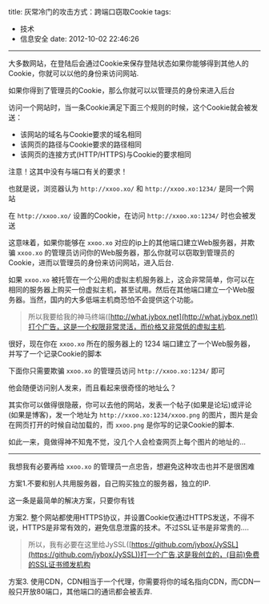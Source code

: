 title: 灰常冷门的攻击方式：跨端口窃取Cookie
tags:
  - 技术
  - 信息安全
date: 2012-10-02 22:46:26
---

大多数网站，在登陆后会通过Cookie来保存登陆状态如果你能够得到其他人的Cookie，你就可以以他的身份来访问网站.

如果你得到了管理员的Cookie，那么你就可以以管理员的身份来进入后台

访问一个网站时，当一条Cookie满足下面三个规则的时候，这个Cookie就会被发送：

*   该网站的域名与Cookie要求的域名相同
*   该网页的路径与Cookie要求的路径相同
*   该网页的连接方式(HTTP/HTTPS)与Cookie的要求相同

注意！这其中没有与端口有关的要求！

也就是说，浏览器认为 `http://xxoo.xo/` 和 `http://xxoo.xo:1234/` 是同一个网站

在 `http://xxoo.xo/` 设置的Cookie，在访问 `http://xxoo.xo:1234/` 时也会被发送

这意味着，如果你能够在 `xxoo.xo` 对应的ip上的其他端口建立Web服务器，并欺骗 `xxoo.xo` 的管理员访问你的Web服务器，那么你就可以窃取到管理员的Cookie，进而以管理员的身份来访问网站，进入后台.

如果 `xxoo.xo` 被托管在一个公用的虚拟主机服务器上，这会非常简单，你可以在相同的服务器上购买一份虚拟主机，甚至试用。然后在其他端口建立一个Web服务器。当然，国内的大多低端主机商恐怕不会提供这个功能。

> 所以我要给我的神马终端([http://what.jybox.net](http://what.jybox.net))打个广告，这是一个权限非常灵活，而价格又非常低的虚拟主机.

很好，现在你在 `xxoo.xo` 所在的服务器上的 1234 端口建立了一个Web服务器，并写了一个记录Cookie的脚本

下面你只需要欺骗 `xxoo.xo` 的管理员访问 `http://xxoo.xo:1234/` 即可

他会随便访问别人发来，而且看起来很奇怪的地址么？

其实你可以做得很隐蔽，你可以去他的网站，发表一个帖子(如果是论坛)或评论(如果是博客)，发一个地址为 `http://xxoo.xo:1234/xxoo.png` 的图片，图片是会在网页打开的时候自动加载的，而 `xxoo.png` 是你写的记录Cookie的脚本.

如此一来，竟做得神不知鬼不觉，没几个人会检查网页上每个图片的地址的&#8230;

* * *

我想我有必要再给 `xxoo.xo` 的管理员一点忠告，想避免这种攻击也并不是很困难

方案1.不要和别人共用服务器，自己购买独立的服务器，独立的IP.

这一条是最简单的解决方案，只要你有钱

方案2\. 整个网站都使用HTTPS协议，并设置Cookie仅通过HTTPS发送，不得不说，HTTPS是非常有效的，避免信息泄露的技术。不过SSL证书是非常贵的&#8230;.

> 所以，我有必要在这里给JySSL([https://github.com/jybox/JySSL](https://github.com/jybox/JySSL))打一个广告,这是我创立的，(目前)免费的SSL证书颁发机构

方案3\. 使用CDN，CDN相当于一个代理，你需要将你的域名指向CDN，而CDN一般只开放80端口，其他端口的通讯都会被丢弃.